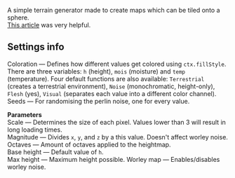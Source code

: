 A simple terrain generator made to create maps which can be tiled onto a sphere.  
[This article](https://tonisagrista.com/blog/2021/procedural-planetary-surfaces/#seamless-tilable-noise) was very helpful.  
  
## Settings info
Coloration — Defines how different values get colored using `ctx.fillStyle`. There are three variables: `h` (height), `mois` (moisture) and `temp` (temperature).
Four default functions are also available: `Terrestrial` (creates a terrestrial environment), `Noise` (monochromatic, height-only), `Flesh` (yes), `Visual` (separates each value into a different color channel).  
Seeds — For randomising the perlin noise, one for every value.  
  
**Parameters**  
Scale — Determines the size of each pixel. Values lower than 3 will result in long loading times.  
Magnitude — Divides `x`, `y`, and `z` by a this value. Doesn't affect worley noise.  
Octaves — Amount of octaves applied to the heightmap.  
Base height — Default value of `h`.  
Max height — Maximum height possible.
Worley map — Enables/disables worley noise.
